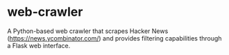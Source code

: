 # web-crawler

A Python-based web crawler that scrapes Hacker News (https://news.ycombinator.com/) and provides filtering capabilities through a Flask web interface.